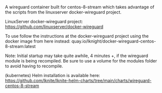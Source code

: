 A wireguard container built for centos-8-stream which takes advantage of the scripts from the linuxserver docker-wireguard project.

LinuxServer docker-wireguard project: https://github.com/linuxserver/docker-wireguard

To use follow the instructions at the docker-wireguard project using the docker image from here instead:
quay.io/lknight/docker-wireguard-centos-8-stream:latest

Note: Initial startup may take quite awhile, 4 minutes +, if the wireguard module is being recompiled.  Be sure to use a volume for the modules folder to avoid having to recompile.

(kubernetes)
Helm installation is available here:
https://github.com/lknite/lknite-helm-charts/tree/main/charts/wireguard-centos-8-stream
